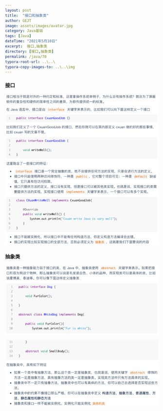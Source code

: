 ```yaml
---
layout: post
title:  "接口和抽象类"
author: GEJT
image: assets/images/avatar.jpg
category: Java基础
tags: [Java]
dateTime: "2021年5月10日"
excerpt:  接口,抽象类
directory: [接口,抽象类]
permalink: /java/70
typora-root-url: ..\..\
typora-copy-images-to: ..\..\img
---
```


### 接口

![image-20210507093751824](/img/image-20210507093751824.png)



### 抽象类

![image-20210507094005330](/img/image-20210507094005330.png)

![image-20210507094026947](/img/image-20210507094026947.png)